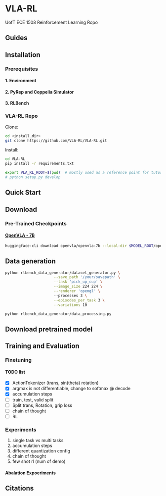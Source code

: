 # VLA-RL
UofT ECE 1508 Reinforcement Learning Ropo

## Guides

<!-- - Getting Started: [Installation](#installation), [Quickstart](#quickstart), [Checkpoints and Pre-Generated Datasets](#download), [Model Card](model-card.md)
- Data Generation: [Data Generation](#data-generation)
- Training & Evaluation: [Multi-Task Training and Evaluation](#training-and-evaluation), [Gotchas](#gotchas)
- Miscellaneous: [Recording Videos](#recording-videos), [Notebooks](#notebooks), [Disclaimers](#disclaimers-and-limitations), [FAQ](#faq), [Docker Guide](#docker-guide), [Licenses](#licenses)
- Acknowledgements: [Acknowledgements](#acknowledgements), [Citations](#citations) -->


## Installation

### Prerequisites

<!-- PerAct is built-off the [ARM repository](https://github.com/stepjam/ARM) by James et al. The prerequisites are the same as ARM.  -->

#### 1. Environment

<!-- ```bash
# setup a virtualenv with whichever package manager you prefer
virtualenv -p $(which python3.8) --system-site-packages VLA-RL-env
source peract_env/bin/activate
pip install --upgrade pip
``` -->

#### 2. PyRep and Coppelia Simulator

<!-- Follow instructions from the official [PyRep](https://github.com/stepjam/PyRep) repo; reproduced here for convenience:

PyRep requires version **4.1** of CoppeliaSim. Download: 
- [Ubuntu 16.04](https://downloads.coppeliarobotics.com/V4_1_0/CoppeliaSim_Player_V4_1_0_Ubuntu16_04.tar.xz)
- [Ubuntu 18.04](https://downloads.coppeliarobotics.com/V4_1_0/CoppeliaSim_Player_V4_1_0_Ubuntu18_04.tar.xz)
- [Ubuntu 20.04](https://www.coppeliarobotics.com/previousVersions#)

Once you have downloaded CoppeliaSim, you can pull PyRep from git:

```bash
cd <install_dir>
git clone https://github.com/stepjam/PyRep.git
cd PyRep
```

Add the following to your *~/.bashrc* file: (__NOTE__: the 'EDIT ME' in the first line)

```bash
export COPPELIASIM_ROOT=<EDIT ME>/PATH/TO/COPPELIASIM/INSTALL/DIR
export LD_LIBRARY_PATH=$LD_LIBRARY_PATH:$COPPELIASIM_ROOT
export QT_QPA_PLATFORM_PLUGIN_PATH=$COPPELIASIM_ROOT
```

Remember to source your bashrc (`source ~/.bashrc`) or 
zshrc (`source ~/.zshrc`) after this.

**Warning**: CoppeliaSim might cause conflicts with ROS workspaces. 

Finally install the python library:

```bash
pip install -r requirements.txt
pip install .
```

You should be good to go!
You could try running one of the examples in the *examples/* folder.

If you encounter errors, please use the [PyRep issue tracker](https://github.com/stepjam/PyRep/issues). -->

#### 3. RLBench

<!-- VLA-RL uses my [RLBench fork](https://github.com/VLA-RL/RLBench/tree/VLA-RL). 

```bash
cd <install_dir>
git clone -b VLA-RL https://github.com/VLA-RL/RLBench.git # note: 'VLA-RL' branch

cd RLBench
pip install -r requirements.txt
python setup.py develop
```

For [running in headless mode](https://github.com/MohitShridhar/RLBench/tree/peract#running-headless), tasks setups, and other issues, please refer to the [official repo](https://github.com/stepjam/RLBench). -->

### VLA-RL Repo
Clone:
```bash
cd <install_dir>
git clone https://github.com/VLA-RL/VLA-RL.git
```

Install:
```bash
cd VLA-RL
pip install -r requirements.txt

export VLA_RL_ROOT=$(pwd)  # mostly used as a reference point for tutorials
# python setup.py develop
```


<!-- **Note**: You might need versions of `torch==1.7.1` and `torchvision==0.8.2` that are compatible with your CUDA and hardware. Later versions should also be fine (in theory).  -->

## Quick Start

## Download

### Pre-Trained Checkpoints

#### [OpenVLA - 7B](https://huggingface.co/openvla/openvla-7b)

```bash
huggingface-cli download openvla/openvla-7b --local-dir $MODEL_ROOT/openvla-7b
```

## Data generation

```bash
python rlbench_data_generator/dataset_generator.py \
                      --save_path '/your/savepath' \
                      --task 'pick_up_cup' \
                      --image_size 224 224 \
                      --renderer 'opengl' \ 
                      --processes 3 \
                      --episodes_per_task 3 \
                      --variations 10
```

```bash
python rlbench_data_generator/data_processing.py
```

## Download pretrained model



## Training and Evaluation

### Finetuning

#### TODO list
- [x] ActionTokenizer (trans, sin(theta) rotation)
- [x] argmax is not differentiable, change to softmax @ decode
- [x] accumulation steps
- [ ] train, test, valid split
- [ ] Split trans, Rotation, grip loss
- [ ] chain of thought
- [ ] RL 

### Experiments

1. single task vs multi tasks
2. accumulation steps
3. different quantization config
4. chain of thought
5. few shot rl (num of demo)

#### Abalation Expoeriments




## Citations 

<!-- **OpenVLA**
```
@article{kim2024openvla,
  title={OpenVLA: An Open-Source Vision-Language-Action Model},
  author={Kim, Moo Jin and Pertsch, Karl and Karamcheti, Siddharth and Xiao, Ted and Balakrishna, Ashwin and Nair, Suraj and Rafailov, Rafael and Foster, Ethan and Lam, Grace and Sanketi, Pannag and others},
  journal={arXiv preprint arXiv:2406.09246},
  year={2024}
}
```

**PerAct**
```
@inproceedings{shridhar2022peract,
  title     = {Perceiver-Actor: A Multi-Task Transformer for Robotic Manipulation},
  author    = {Shridhar, Mohit and Manuelli, Lucas and Fox, Dieter},
  booktitle = {Proceedings of the 6th Conference on Robot Learning (CoRL)},
  year      = {2022},
}
```

**RLBench**
```
@article{james2020rlbench,
  title={Rlbench: The robot learning benchmark \& learning environment},
  author={James, Stephen and Ma, Zicong and Arrojo, David Rovick and Davison, Andrew J},
  journal={IEEE Robotics and Automation Letters},
  volume={5},
  number={2},
  pages={3019--3026},
  year={2020},
  publisher={IEEE}
}
``` -->


